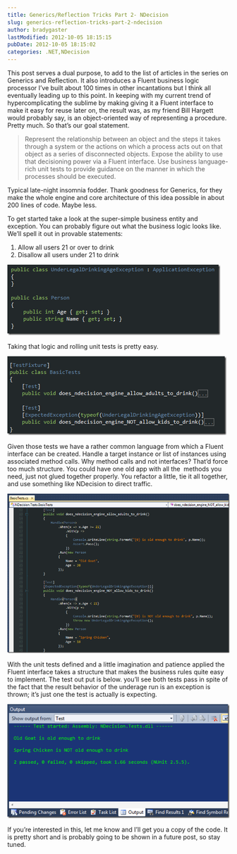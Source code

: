 ```yaml
---
title: Generics/Reflection Tricks Part 2- NDecision
slug: generics-reflection-tricks-part-2-ndecision
author: bradygaster
lastModified: 2012-10-05 18:15:15
pubDate: 2012-10-05 18:15:02
categories: .NET,NDecision
---
```


<p>This post serves a dual purpose, to add to the list of articles in the series on Generics and Reflection. It also introduces a Fluent business logic processor I&#x2019;ve built about 100 times in other incantations but I think all eventually leading up to this
  point. In keeping with my current trend of hypercomplicating the sublime by making giving it a Fluent interface to make it easy for reuse later on, the result was, as my friend Bill Hargett would probably say, is an object-oriented way of representing
  a procedure. Pretty much. So that&#x2019;s our goal statement.</p>
<blockquote>
  <p>Represent the relationship between an object and the steps it takes through a system or the actions on which a process acts out on that object as a series of disconnected objects. Expose the ability to use that decisioning power via a Fluent interface. Use business language-rich unit tests to provide guidance on the manner in which the processes should be executed.  </p>
</blockquote>
<p>Typical late-night insomnia fodder. Thank goodness for Generics, for they make the whole engine and core architecture of this idea possible in about 200 lines of code. Maybe less.</p>
<p>To get started take a look at the super-simple business entity and exception. You can probably figure out what the business logic looks like. We&#x2019;ll spell it out in provable statements:</p>
<ol>
  <li>Allow all users 21 or over to drink</li>
  <li>Disallow all users under 21 to drink</li>
</ol>
<p>
  <img src="media/image_9.png" alt="image">
</p>
<p>Taking that logic and rolling unit tests is pretty easy.</p>
<p>
  <img src="media/image_8.png" alt="image">
</p>
<p>Given those tests we have a rather common language from which a Fluent interface can be created. Handle a target instance or list of instances using associated method calls. Why method calls and not interfaces? That&#x2019;d force too much structure. You could
  have one old app with all the&#xA0; methods you need, just not glued together properly. You refactor a little, tie it all together, and use something like NDecision to direct traffic.</p>
<p>
  <img src="media/image_12.png" alt="image">
</p>
<p>With the unit tests defined and a little imagination and patience applied the Fluent interface takes a structure that makes the business rules quite easy to implement. The test out put is below. you&#x2019;ll see both tests pass in spite of the fact that the
  result behavior of the underage run is an exception is thrown; it&#x2019;s just one the test is actually is expecting.</p>
<p>
  <img src="media/image_15.png" alt="image">
</p>
<p>If you&#x2019;re interested in this, let me know and I&#x2019;ll get you a copy of the code. It is pretty short and is probably going to be shown in a future post, so stay tuned.</p>
